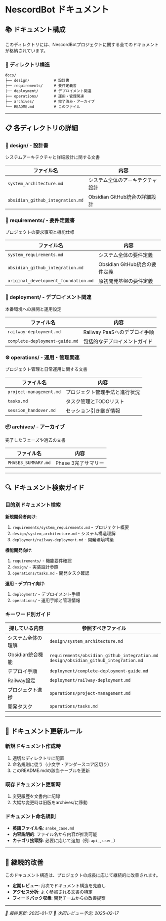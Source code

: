 # NescordBot ドキュメント

## 📚 ドキュメント構成

このディレクトリには、NescordBotプロジェクトに関する全てのドキュメントが格納されています。

### 📁 ディレクトリ構造

```
docs/
├── design/           # 設計書
├── requirements/     # 要件定義書
├── deployment/       # デプロイメント関連
├── operations/       # 運用・管理関連
├── archives/         # 完了済み・アーカイブ
└── README.md         # このファイル
```

---

## 📋 各ディレクトリの詳細

### 🎨 design/ - 設計書
システムアーキテクチャと詳細設計に関する文書

| ファイル名 | 内容 |
|-----------|------|
| `system_architecture.md` | システム全体のアーキテクチャ設計 |
| `obsidian_github_integration.md` | Obsidian GitHub統合の詳細設計 |

### 📝 requirements/ - 要件定義書
プロジェクトの要求事項と機能仕様

| ファイル名 | 内容 |
|-----------|------|
| `system_requirements.md` | システム全体の要件定義 |
| `obsidian_github_integration.md` | Obsidian GitHub統合の要件定義 |
| `original_development_foundation.md` | 原初開発基盤の要件定義 |

### 🚀 deployment/ - デプロイメント関連
本番環境への展開と運用設定

| ファイル名 | 内容 |
|-----------|------|
| `railway-deployment.md` | Railway PaaSへのデプロイ手順 |
| `complete-deployment-guide.md` | 包括的なデプロイメントガイド |

### ⚙️ operations/ - 運用・管理関連
プロジェクト管理と日常運用に関する文書

| ファイル名 | 内容 |
|-----------|------|
| `project-management.md` | プロジェクト管理手法と進行状況 |
| `tasks.md` | タスク管理とTODOリスト |
| `session_handover.md` | セッション引き継ぎ情報 |

### 📦 archives/ - アーカイブ
完了したフェーズや過去の文書

| ファイル名 | 内容 |
|-----------|------|
| `PHASE3_SUMMARY.md` | Phase 3完了サマリー |

---

## 🔍 ドキュメント検索ガイド

### 目的別ドキュメント検索

**新規開発者向け**:
1. `requirements/system_requirements.md` - プロジェクト概要
2. `design/system_architecture.md` - システム構造理解
3. `deployment/railway-deployment.md` - 開発環境構築

**機能開発向け**:
1. `requirements/` - 機能要件確認
2. `design/` - 実装設計参照
3. `operations/tasks.md` - 開発タスク確認

**運用・デプロイ向け**:
1. `deployment/` - デプロイメント手順
2. `operations/` - 運用手順と管理情報

### キーワード別ガイド

| 探している内容 | 参照すべきファイル |
|----------------|-------------------|
| システム全体の理解 | `design/system_architecture.md` |
| Obsidian統合機能 | `requirements/obsidian_github_integration.md`<br/>`design/obsidian_github_integration.md` |
| デプロイ手順 | `deployment/complete-deployment-guide.md` |
| Railway設定 | `deployment/railway-deployment.md` |
| プロジェクト進捗 | `operations/project-management.md` |
| 開発タスク | `operations/tasks.md` |

---

## 📝 ドキュメント更新ルール

### 新規ドキュメント作成時
1. 適切なディレクトリに配置
2. 命名規則に従う（小文字・アンダースコア区切り）
3. このREADME.mdの該当テーブルを更新

### 既存ドキュメント更新時
1. 変更履歴を文書内に記録
2. 大幅な変更時は旧版をarchives/に移動

### ドキュメント命名規則
- **英語ファイル名**: `snake_case.md`
- **内容説明的**: ファイル名から内容が推測可能
- **カテゴリ接頭辞**: 必要に応じて追加（例: `api_`, `user_`）

---

## 🔄 継続的改善

このドキュメント構造は、プロジェクトの成長に応じて継続的に改善されます。

- **定期レビュー**: 月次でドキュメント構造を見直し
- **アクセス分析**: よく参照される文書の特定
- **フィードバック収集**: 開発チームからの改善提案

---

*📅 最終更新: 2025-01-17*
*🔄 次回レビュー予定: 2025-02-17*
